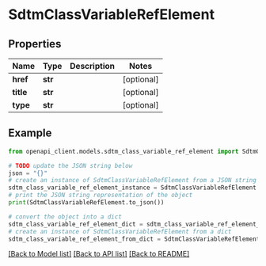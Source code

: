 # SdtmClassVariableRefElement


## Properties

Name | Type | Description | Notes
------------ | ------------- | ------------- | -------------
**href** | **str** |  | [optional] 
**title** | **str** |  | [optional] 
**type** | **str** |  | [optional] 

## Example

```python
from openapi_client.models.sdtm_class_variable_ref_element import SdtmClassVariableRefElement

# TODO update the JSON string below
json = "{}"
# create an instance of SdtmClassVariableRefElement from a JSON string
sdtm_class_variable_ref_element_instance = SdtmClassVariableRefElement.from_json(json)
# print the JSON string representation of the object
print(SdtmClassVariableRefElement.to_json())

# convert the object into a dict
sdtm_class_variable_ref_element_dict = sdtm_class_variable_ref_element_instance.to_dict()
# create an instance of SdtmClassVariableRefElement from a dict
sdtm_class_variable_ref_element_from_dict = SdtmClassVariableRefElement.from_dict(sdtm_class_variable_ref_element_dict)
```
[[Back to Model list]](../README.md#documentation-for-models) [[Back to API list]](../README.md#documentation-for-api-endpoints) [[Back to README]](../README.md)



